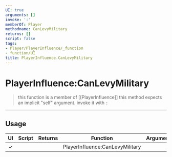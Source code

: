 ```yaml
---
UI: true
arguments: []
invoke: ':'
memberOf: Player
methodname: CanLevyMilitary
returns: []
script: false
tags:
- Player/PlayerInfluence/_function
- function/UI
title: PlayerInfluence.CanLevyMilitary
---
```

# PlayerInfluence:CanLevyMilitary
> this function is a member of [[PlayerInfluence]]
> this method expects an implicit "self" argument. invoke it with `:`
-----
## Usage
|  UI | Script | Returns | Function | Arguments |
|:---:|:------:|-------:|:--------:|:---------|
|✓| ||PlayerInfluence:CanLevyMilitary||

